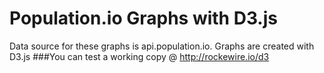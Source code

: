 # Population.io Graphs with D3.js
Data source for these graphs is api.population.io. Graphs are created with D3.js
###You can test a working copy @ http://rockewire.io/d3
